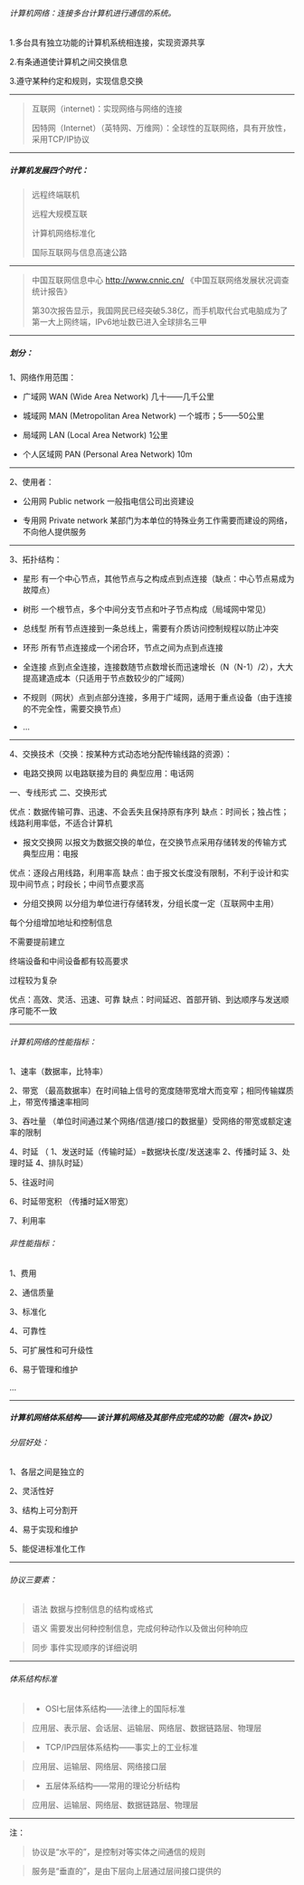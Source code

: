 ###### 计算机网络：连接多台计算机进行通信的系统。

1.多台具有独立功能的计算机系统相连接，实现资源共享

2.有条通道使计算机之间交换信息

3.遵守某种约定和规则，实现信息交换

_______________________________________________

> 互联网（internet)：实现网络与网络的连接
>
> 因特网（Internet）（英特网、万维网）：全球性的互联网络，具有开放性，采用TCP/IP协议

________________________________________________

##### 计算机发展四个时代：

> 远程终端联机
>
> 远程大规模互联
>
> 计算机网络标准化
>
> 国际互联网与信息高速公路

____________________________________________________________________

> 中国互联网信息中心 http://www.cnnic.cn/  《中国互联网络发展状况调查统计报告》
>
> 第30次报告显示，我国网民已经突破5.38亿，而手机取代台式电脑成为了第一大上网终端，IPv6地址数已进入全球排名三甲

_____________________________________________________________________

##### 划分：

1、网络作用范围：

- 广域网 WAN (Wide Area Network) 几十——几千公里

- 城域网 MAN (Metropolitan Area Network) 一个城市；5——50公里

- 局域网 LAN (Local Area Network) 1公里

- 个人区域网 PAN (Personal Area Network) 10m

________________________________________________________________________
2、使用者：

- 公用网 Public network 一般指电信公司出资建设

- 专用网 Private network 某部门为本单位的特殊业务工作需要而建设的网络，不向他人提供服务

_______________________________________________________________________
3、拓扑结构：

- 星形 有一个中心节点，其他节点与之构成点到点连接（缺点：中心节点易成为故障点）

- 树形 一个根节点，多个中间分支节点和叶子节点构成（局域网中常见）

- 总线型 所有节点连接到一条总线上，需要有介质访问控制规程以防止冲突

- 环形 所有节点连接成一个闭合环，节点之间为点到点连接

- 全连接 点到点全连接，连接数随节点数增长而迅速增长（N（N-1）/2），大大提高建造成本（只适用于节点数较少的广域网）

- 不规则（网状）点到点部分连接，多用于广域网，适用于重点设备（由于连接的不完全性，需要交换节点）

- ...

____________________________________________________________________________
4、交换技术（交换：按某种方式动态地分配传输线路的资源）：

- 电路交换网 以电路联接为目的 典型应用：电话网

一、专线形式 二、交换形式

优点：数据传输可靠、迅速、不会丢失且保持原有序列  缺点：时间长；独占性；线路利用率低，不适合计算机

- 报文交换网 以报文为数据交换的单位，在交换节点采用存储转发的传输方式 典型应用：电报

优点：逐段占用线路，利用率高  缺点：由于报文长度没有限制，不利于设计和实现中间节点；时段长；中间节点要求高

- 分组交换网 以分组为单位进行存储转发，分组长度一定（互联网中主用）

每个分组增加地址和控制信息

不需要提前建立

终端设备和中间设备都有较高要求

过程较为复杂

优点：高效、灵活、迅速、可靠  缺点：时间延迟、首部开销、到达顺序与发送顺序可能不一致

____________________________________________________________________________________

###### 计算机网络的性能指标：

1、速率（数据率，比特率）

2、带宽 （最高数据率）在时间轴上信号的宽度随带宽增大而变窄；相同传输媒质上，带宽传播速率相同

3、吞吐量 （单位时间通过某个网络/信道/接口的数据量）受网络的带宽或额定速率的限制

4、时延 （ 1、发送时延（传输时延）=数据块长度/发送速率  2、传播时延  3、处理时延  4、排队时延）

5、往返时间

6、时延带宽积 （传播时延X带宽）

7、利用率


###### 非性能指标：

1、费用

2、通信质量

3、标准化

4、可靠性

5、可扩展性和可升级性

6、易于管理和维护

...

_________________________________________________________________________

##### 计算机网络体系结构——该计算机网络及其部件应完成的功能（层次+协议）

###### 分层好处：

1、各层之间是独立的

2、灵活性好

3、结构上可分割开

4、易于实现和维护

5、能促进标准化工作

_______________________________________________________________________
###### 协议三要素：

> 语法 数据与控制信息的结构或格式

> 语义 需要发出何种控制信息，完成何种动作以及做出何种响应

> 同步 事件实现顺序的详细说明

________________________________________________________________________
###### 体系结构标准

> - OSI七层体系结构——法律上的国际标准

> 应用层、表示层、会话层、运输层、网络层、数据链路层、物理层


> - TCP/IP四层体系结构——事实上的工业标准

> 应用层、运输层、网络层、网络接口层


> - 五层体系结构——常用的理论分析结构

> 应用层、运输层、网络层、数据链路层、物理层

________________________________________________________________________
注：

>   协议是“水平的”，是控制对等实体之间通信的规则

>  服务是“垂直的”，是由下层向上层通过层间接口提供的
